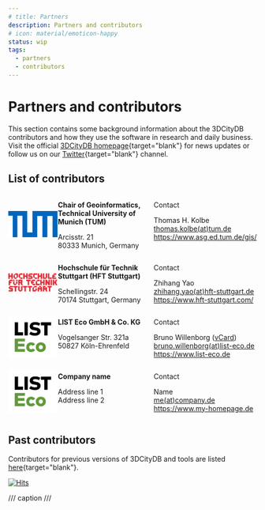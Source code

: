 ```yaml
---
# title: Partners
description: Partners and contributors
# icon: material/emoticon-happy
status: wip
tags:
  - partners
  - contributors
---
```


# Partners and contributors

This section contains some background information about the 3DCityDB contributors and how they use the software in research and daily business. Visit the official [3DCityDB homepage](https://www.3dcitydb.org/3dcitydb/){target="blank"} for news updates or follow us on our [Twitter](https://twitter.com/3dcitydb){target="blank"} channel.

## List of contributors

<div style="display: table; width: 100%;">

  <div style="display: table-row;">
    <div style="display: table-cell; text-align: center; vertical-align: middle; width: 20%;">
      <a href="tum-gis/"><img src="./assets/TUMLogo_oZ_Vollfl_blau_RGB.png" alt="Icon" style="max-width: 100px;"></a>
    </div>
    <div style="display: table-cell; text-align: left; vertical-align: top; width: 40%;">
      <p>
        <b>Chair of Geoinformatics, Technical University of Munich (TUM)</b>
      </p>
      <p>
         Arcisstr. 21</br>
         80333 Munich, Germany
      </p>
    </div>
    <div style="display: table-cell; text-align: left; vertical-align: top; width: 40%;">
      <p>Contact</p>
      <p>
        Thomas H. Kolbe</br>
        <a href="mailto:thomas.kolbe(at)tum.de">thomas.kolbe(at)tum.de</a></br>
        <a href="https://www.asg.ed.tum.de/gis/" target="_blank">https://www.asg.ed.tum.de/gis/</a>
      </p>
    </div>
  </div>

  <div style="display: table-row;">
    <div style="display: table-cell; text-align: center; vertical-align: middle; width: 20%;">
      <a href="hft-stuttgart/"><img src="./assets/HFT-Stuttgart-Logo-2025.svg" alt="Icon" style="max-width: 100px;"></a>
    </div>
    <div style="display: table-cell; text-align: left; vertical-align: top; width: 40%;">
      <p>
        <b>Hochschule für Technik Stuttgart (HFT Stuttgart)</b>
      </p>
      <p>
         Schellingstr. 24</br>
         70174 Stuttgart, Germany
      </p>
    </div>
    <div style="display: table-cell; text-align: left; vertical-align: top; width: 40%;">
      <p>Contact</p>
      <p>
        Zhihang Yao</br>
        <a href="mailto:zhihang.yao(at)hft-stuttgart.de">zhihang.yao(at)hft-stuttgart.de</a></br>
        <a href="https://www.hft-stuttgart.com/" target="_blank">https://www.hft-stuttgart.com/</a>
      </p>
    </div>
  </div>

  <div style="display: table-row;">
    <div style="display: table-cell; text-align: center; vertical-align: middle; width: 20%;">
      <a href="list-eco/"><img src="./assets/List_Eco_Farbe_sRGB.svg" alt="Icon" style="max-width: 100px;"></a>
    </div>
    <div style="display: table-cell; text-align: left; vertical-align: top; width: 40%;">
      <p>
        <b>LIST Eco GmbH & Co. KG</b>
      </p>
      <p>
        Vogelsanger Str. 321a</br>
        50827 Köln-Ehrenfeld
      </p>
    </div>
    <div style="display: table-cell; text-align: left; vertical-align: top; width: 40%;">
      <p>Contact</p>
      <p>
        Bruno Willenborg (<a href="https://www.list-gruppe.de/vcard/?vcard=8ltoiBNbvu2POP8fuZm3VH7JD" target="_blank">vCard</a>)</br>
        <a href="mailto:bruno.willenborg(at)list-eco.de">bruno.willenborg(at)list-eco.de</a></br>
        <a href="https://www.list-eco.de" target="_blank">https://www.list-eco.de</a>
      </p>
    </div>
  </div>

  <div style="display: table-row;">
    <div style="display: table-cell; text-align: center; vertical-align: middle; width: 20%;">
      <!-- Replace with your icon -->
      <a href="list-eco/"><img src="./assets/List_Eco_Farbe_sRGB.svg" alt="Icon" style="max-width: 100px;"></a>
    </div>
    <div style="display: table-cell; text-align: left; vertical-align: top; width: 40%;">
      <!-- Replace with your text -->
      <p>
        <b>Company name</b>
      </p>
      <p>
         Address line 1</br>
         Address line 2
      </p>
    </div>
    <div style="display: table-cell; text-align: left; vertical-align: top; width: 40%;">
      <!-- Replace with your text -->
      <p>Contact</p>
      <p>
        Name</br>
        <a href="mailto:me(at)company.de">me(at)company.de</a></br>
        <a href="https://www.my-homepage.de" target="_blank">https://www.my-homepage.de</a>
      </p>
    </div>
  </div>
</div>

## Past contributors

Contributors for previous versions of 3DCityDB and tools are listed [here](https://3dcitydb-docs.readthedocs.io/en/latest/appendix/contributors.html){target="blank"}.

[![Hits](https://hits.seeyoufarm.com/api/count/incr/badge.svg?url=https%3A%2F%2F3dcitydb.github.io%2F3dcitydb-mkdocs%2Fpartners%2Findex%2F&count_bg=%2379C83D&title_bg=%23555555&icon=&icon_color=%23E7E7E7&title=Visitors&edge_flat=false)](https://hits.seeyoufarm.com/#history)

/// caption
///
